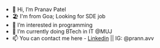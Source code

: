 - 👋 Hi, I’m Pranav Patel
- 🏖️ I'm from Goa; Looking for SDE job
- 👀 I’m interested in programming
- 🌱 I’m currently doing BTech in IT @MUJ
- 📫 You can contact me here - [Linkedin](https://www.linkedin.com/in/pranavjpatel8/) || IG: @prann.avv

<!---
pranavpatel08/pranavpatel08 is a ✨ special ✨ repository because its `README.md` (this file) appears on your GitHub profile.
You can click the Preview link to take a look at your changes.
--->
